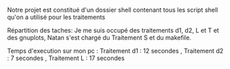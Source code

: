 Notre projet est constitué d'un dossier shell contenant tous les script shell qu'on a utilisé pour les traitements

Répartition des taches: 
Je me suis occupé des traitements d1, d2, L et T et des gnuplots, Natan s'est chargé du Traitement S et du makefile.

Temps d'execution sur mon pc : 
Traitement d1 : 12 secondes , Traitement d2 : 7 secondes , Traitement L : 17 secondes









